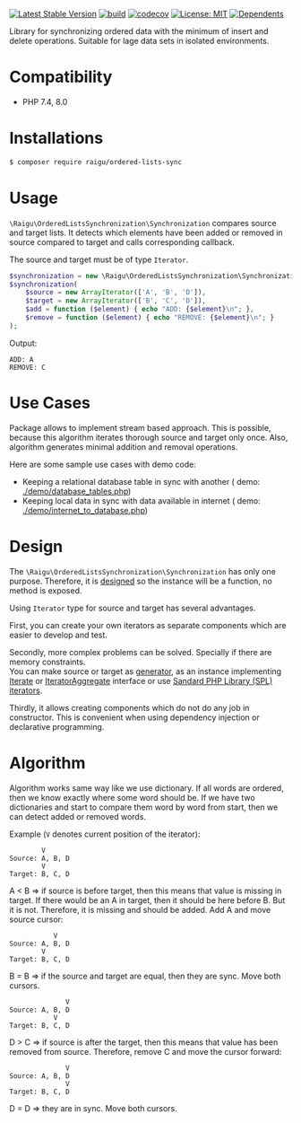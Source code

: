 [![Latest Stable Version](http://poser.pugx.org/raigu/ordered-lists-sync/v/stable)](https://packagist.org/packages/raigu/ordered-lists-sync)
[![build](https://github.com/raigu/ordered-lists-sync/workflows/build/badge.svg)](https://github.com/raigu/ordered-data-sync/actions)
[![codecov](https://codecov.io/gh/raigu/ordered-lists-sync/branch/main/graph/badge.svg?token=43B0X95CZ3)](https://codecov.io/gh/raigu/ordered-data-sync)
[![License: MIT](https://img.shields.io/badge/License-MIT-blue.svg)](LICENSE)
[![Dependents](http://poser.pugx.org/raigu/ordered-lists-sync/dependents)](https://packagist.org/packages/raigu/ordered-lists-sync)

Library for synchronizing ordered data with the minimum of insert and delete operations. 
Suitable for lage data sets in isolated environments.


# Compatibility

* PHP 7.4, 8.0

# Installations

```bash
$ composer require raigu/ordered-lists-sync
```

# Usage

`\Raigu\OrderedListsSynchronization\Synchronization` compares source and target lists. It detects which elements have
been added or removed in source compared to target and calls corresponding callback.

The source and target must be of type `Iterator`.

```php
$synchronization = new \Raigu\OrderedListsSynchronization\Synchronization();
$synchronization(
    $source = new ArrayIterator(['A', 'B', 'D']), 
    $target = new ArrayIterator(['B', 'C', 'D']),
    $add = function ($element) { echo "ADD: {$element}\n"; },
    $remove = function ($element) { echo "REMOVE: {$element}\n"; }
);
```

Output:

```
ADD: A
REMOVE: C
```

# Use Cases

Package allows to implement stream based approach. This is possible, because this algorithm iterates thorough source and
target only once. Also, algorithm generates minimal addition and removal operations.

Here are some sample use cases with demo code:

* Keeping a relational database table in sync with another (
  demo: [./demo/database_tables.php](./demo/database_tables.php))
* Keeping local data in sync with data available in internet (
  demo: [./demo/internet_to_database.php](./demo/internet_to_database.php))

# Design

The `\Raigu\OrderedListsSynchronization\Synchronization` has only one purpose. Therefore, it
is [designed](https://www.php.net/manual/en/language.oop5.magic.php#object.invoke) so the instance will be a function,
no method is exposed.

Using `Iterator` type for source and target has several advantages.

First, you can create your own iterators as separate components which are easier to develop and test.

Secondly, more complex problems can be solved. Specially if there are memory constraints.  
You can make source or target as [generator](https://www.php.net/manual/en/language.generators.overview.php), as an
instance implementing [Iterate](https://www.php.net/manual/en/class.iterator.php)
or [IteratorAggregate](https://www.php.net/manual/en/class.iteratoraggregate.php) interface or use
[Sandard PHP Library (SPL) iterators](https://www.php.net/manual/en/spl.iterators.php).

Thirdly, it allows creating components which do not do any job in constructor. This is convenient when using dependency
injection or declarative programming.

# Algorithm

Algorithm works same way like we use dictionary. If all words are ordered, then we know exactly where some word should be.
If we have two dictionaries and start to compare them word by word from start, then we can detect added or removed words.

Example (`V` denotes current position of the iterator):

```text
        V
Source: A, B, D
        V
Target: B, C, D
```

A < B => if source is before target, then this means that value is missing in target. If there would be an A in target,
then it should be here before B. But it is not. Therefore, it is missing and should be added. Add A and move source
cursor:

```text
           V
Source: A, B, D
        V
Target: B, C, D
```

B = B => if the source and target are equal, then they are sync. Move both cursors.

```text
              V
Source: A, B, D
           V
Target: B, C, D
```

D > C => if source is after the target, then this means that value has been removed from source. Therefore, remove C and
move the cursor forward:

```text
              V
Source: A, B, D
              V
Target: B, C, D
```

D = D => they are in sync. Move both cursors. 

